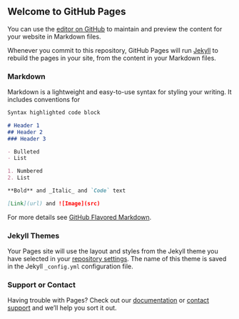 <html  lang="en-IE">
<head id="Head"><meta content="text/html; charset=UTF-8" http-equiv="Content-Type" /><title>
	Letterkenny Institute of Technology > Exam Timetable
</title><meta id="MetaDescription" name="DESCRIPTION" content="Letterkenny Institute of Technology" /><meta id="MetaRobots" name="ROBOTS" content="INDEX, FOLLOW" /><link href="/Resources/Shared/stylesheets/dnndefault/7.0.0/default.css?cdv=349" type="text/css" rel="stylesheet"/><link href="/Resources/Search/SearchSkinObjectPreview.css?cdv=349" type="text/css" rel="stylesheet"/><link href="/Portals/_default/Skins/LYIT/bootstrap/css/bootstrap.min.css?cdv=349" type="text/css" rel="stylesheet"/><link href="/Portals/_default/Skins/LYIT/css/jquery.smartmenus.bootstrap.css?cdv=349" type="text/css" rel="stylesheet"/><link href="/Portals/_default/Skins/LYIT/Menus/MainMenu/MainMenu.css?cdv=349" type="text/css" rel="stylesheet"/><link href="/Portals/_default/Skins/LYIT/skin.css?cdv=349" type="text/css" rel="stylesheet"/><link href="/Portals/_default/Skins/LYIT/css/style.min.css?cdv=349" type="text/css" rel="stylesheet"/><link href="/Portals/_default/Skins/LYIT/css/style.css?cdv=349" type="text/css" rel="stylesheet"/><link href="/Portals/0/portal.css?cdv=349" type="text/css" rel="stylesheet"/><link href="/DesktopModules/DDRMenu/Mega2DNN/Mega2DNN.css?cdv=349" type="text/css" rel="stylesheet"/><link href="/DesktopModules/Inventise.Core/AngularJS/CSS/validation.css?cdv=349" type="text/css" rel="stylesheet"/><script src="/Resources/libraries/jQuery/01_09_01/jquery.js?cdv=349" type="text/javascript"></script><script src="/Resources/libraries/jQuery-Migrate/01_02_01/jquery-migrate.js?cdv=349" type="text/javascript"></script><script src="/Resources/libraries/jQuery-UI/01_11_03/jquery-ui.js?cdv=349" type="text/javascript"></script><link rel='SHORTCUT ICON' href='/Portals/0/favicon.ico?ver=2019-03-07-093724-850' type='image/x-icon' /><link href="/DesktopModules/Inventise.Core/Css/inventise.css" rel="stylesheet" type="text/css" /><link href="/DesktopModules/Inventise.Core/Css/inventise-desktop.css" rel="stylesheet" type="text/css" /><meta name="viewport" content="width=device-width,initial-scale=1" /></head>
  
  
 ## Welcome to GitHub Pages

You can use the [editor on GitHub](https://github.com/agallagher94/FinalYearProject/edit/master/index.md) to maintain and preview the content for your website in Markdown files.

Whenever you commit to this repository, GitHub Pages will run [Jekyll](https://jekyllrb.com/) to rebuild the pages in your site, from the content in your Markdown files.

### Markdown

Markdown is a lightweight and easy-to-use syntax for styling your writing. It includes conventions for

```markdown
Syntax highlighted code block

# Header 1
## Header 2
### Header 3

- Bulleted
- List

1. Numbered
2. List

**Bold** and _Italic_ and `Code` text

[Link](url) and ![Image](src)
```

For more details see [GitHub Flavored Markdown](https://guides.github.com/features/mastering-markdown/).

### Jekyll Themes

Your Pages site will use the layout and styles from the Jekyll theme you have selected in your [repository settings](https://github.com/agallagher94/FinalYearProject/settings). The name of this theme is saved in the Jekyll `_config.yml` configuration file.

### Support or Contact

Having trouble with Pages? Check out our [documentation](https://help.github.com/categories/github-pages-basics/) or [contact support](https://github.com/contact) and we’ll help you sort it out.
